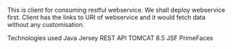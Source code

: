 This is client for consuming restful webservice. We shall deploy webservice first. Client has the links to URI of webservice and it would fetch data without any customisation. 

Technologies used
Java
Jersey REST API
TOMCAT 8.5
JSF
PrimeFaces
